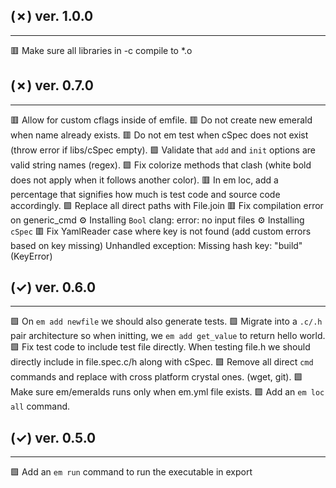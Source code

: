 ## (✗) ver. 1.0.0
-----------------
  🟥 Make sure all libraries in -c compile to *.o

## (✗) ver. 0.7.0
-----------------
  🟥 Allow for custom cflags inside of emfile.
  🟥 Do not create new emerald when name already exists.
  🟥 Do not em test when cSpec does not exist (throw error if libs/cSpec empty).
  🟩 Validate that `add` and `init` options are valid string names (regex).
  🟩 Fix colorize methods that clash (white bold does not apply when it follows another color).
  🟥 In em loc, add a percentage that signifies how much is test code and source code accordingly.
  🟩 Replace all direct paths with File.join
  🟥 Fix compilation error on generic_cmd
    ⚙ Installing `Bool`
      clang: error: no input files
    ⚙ Installing `cSpec`
  🟥 Fix YamlReader case where key is not found (add custom errors based on key missing)
    Unhandled exception: Missing hash key: "build" (KeyError)

## (✓) ver. 0.6.0
-----------------
  🟩 On `em add newfile` we should also generate tests.
  🟩 Migrate into a `.c/.h` pair architecture so when initting, we `em add get_value` to return hello world.
  🟩 Fix test code to include test file directly.  When testing file.h we should directly include in file.spec.c/h along with cSpec.
  🟩 Remove all direct `cmd` commands and replace with cross platform crystal ones. (wget, git).
  🟩 Make sure em/emeralds runs only when em.yml file exists.
  🟩 Add an `em loc all` command.

## (✓) ver. 0.5.0
-----------------
  🟩 Add an `em run` command to run the executable in export
